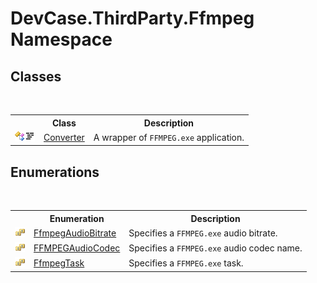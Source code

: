# DevCase.ThirdParty.Ffmpeg Namespace
 




## Classes
&nbsp;<table><tr><th></th><th>Class</th><th>Description</th></tr><tr><td>![Public class](media/pubclass.gif "Public class")![Code example](media/CodeExample.png "Code example")</td><td><a href="T_DevCase_ThirdParty_Ffmpeg_Converter">Converter</a></td><td>
A wrapper of `FFMPEG.exe` application.</td></tr></table>

## Enumerations
&nbsp;<table><tr><th></th><th>Enumeration</th><th>Description</th></tr><tr><td>![Public enumeration](media/pubenumeration.gif "Public enumeration")</td><td><a href="T_DevCase_ThirdParty_Ffmpeg_FfmpegAudioBitrate">FfmpegAudioBitrate</a></td><td>
Specifies a `FFMPEG.exe` audio bitrate.</td></tr><tr><td>![Public enumeration](media/pubenumeration.gif "Public enumeration")</td><td><a href="T_DevCase_ThirdParty_Ffmpeg_FFMPEGAudioCodec">FFMPEGAudioCodec</a></td><td>
Specifies a `FFMPEG.exe` audio codec name.</td></tr><tr><td>![Public enumeration](media/pubenumeration.gif "Public enumeration")</td><td><a href="T_DevCase_ThirdParty_Ffmpeg_FfmpegTask">FfmpegTask</a></td><td>
Specifies a `FFMPEG.exe` task.</td></tr></table>&nbsp;
